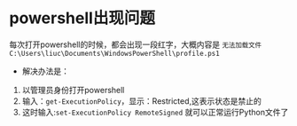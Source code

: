 # powershell出现问题
每次打开powershell的时候，都会出现一段红字，大概内容是
`无法加载文件 C:\Users\liuc\Documents\WindowsPowerShell\profile.ps1`
- 解决办法是：
1. 以管理员身份打开powershell
2. 输入：`get-ExecutionPolicy`，显示：Restricted,这表示状态是禁止的
3. 这时输入:`set-ExecutionPolicy RemoteSigned` 就可以正常运行Python文件了
